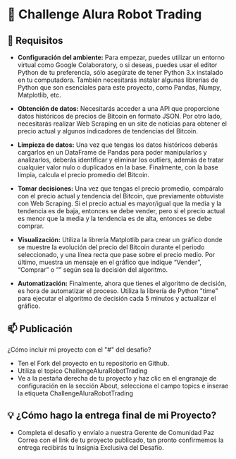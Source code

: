 # 🤖 Challenge Alura Robot Trading

## 📜 Requisitos

- **Configuración del ambiente:** Para empezar, puedes utilizar un entorno virtual como Google Colaboratory, o si deseas, puedes usar el editor Python de tu preferencia, sólo asegúrate de tener Python 3.x instalado en tu computadora. También necesitarás instalar algunas librerías de Python que son esenciales para este proyecto, como Pandas, Numpy, Matplotlib, etc.

- **Obtención de datos:** Necesitarás acceder a una API que proporcione datos históricos de precios de Bitcoin en formato JSON. Por otro lado, necesitarás realizar Web Scraping en un site de noticias para obtener el precio actual y algunos indicadores de tendencias del Bitcoin.

- **Limpieza de datos:** Una vez que tengas los datos históricos deberás cargarlos en un DataFrame de Pandas para poder manipularlos y analizarlos, deberás identificar y eliminar los outliers, además de tratar cualquier valor nulo o duplicados en la base. Finalmente, con la base limpia, calcula el precio promedio del Bitcoin.

- **Tomar decisiones:** Una vez que tengas el precio promedio, compáralo con el precio actual y tendencia del Bitcoin, que previamente obtuviste con Web Scraping. Si el precio actual es mayor/igual que la media y la tendencia es de baja, entonces se debe vender, pero si el precio actual es menor que la media y la tendencia es de alta, entonces se debe comprar.

- **Visualización:** Utiliza la librería Matplotlib para crear un gráfico donde se muestre la evolución del precio del Bitcoin durante el periodo seleccionado, y una línea recta que pase sobre el precio medio. Por último, muestra un mensaje en el gráfico que indique “Vender”, “Comprar” o “” según sea la decisión del algoritmo.

- **Automatización:** Finalmente, ahora que tienes el algoritmo de decisión, es hora de automatizar el proceso. Utiliza la librería de Python "time" para ejecutar el algoritmo de decisión cada 5 minutos y actualizar el gráfico.


## 📫 Publicación

¿Cómo incluir mi proyecto con el "#" del desafío?

- Ten el Fork del proyecto en tu repositorio en Github.
- Utiliza el topico ChallengeAluraRobotTrading
- Ve a la pestaña derecha de tu proyecto y haz clic en el engranaje de configuración en la sección About, selecciona el campo topics e inserae la etiqueta ChallengeAluraRobotTrading

## 💡 ¿Cómo hago la entrega final de mi Proyecto?

- Completa el desafío y envíalo a nuestra Gerente de Comunidad Paz Correa con el link de tu proyecto publicado, tan pronto confirmemos la entrega recibirás tu Insignia Exclusiva del Desafío.
